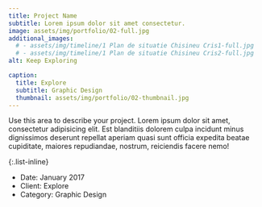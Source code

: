 ```yaml
---
title: Project Name
subtitle: Lorem ipsum dolor sit amet consectetur.
image: assets/img/portfolio/02-full.jpg
additional_images:
  # - assets/img/timeline/1 Plan de situatie Chisineu Cris1-full.jpg
  # - assets/img/timeline/1 Plan de situatie Chisineu Cris2-full.jpg
alt: Keep Exploring

caption:
  title: Explore
  subtitle: Graphic Design
  thumbnail: assets/img/portfolio/02-thumbnail.jpg
---
```

Use this area to describe your project. Lorem ipsum dolor sit amet, consectetur adipisicing elit. Est blanditiis dolorem culpa incidunt minus dignissimos deserunt repellat aperiam quasi sunt officia expedita beatae cupiditate, maiores repudiandae, nostrum, reiciendis facere nemo!

{:.list-inline}
- Date: January 2017
- Client: Explore
- Category: Graphic Design


